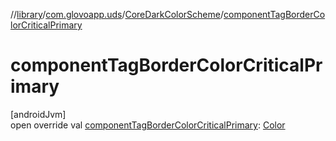 //[library](../../../index.md)/[com.glovoapp.uds](../index.md)/[CoreDarkColorScheme](index.md)/[componentTagBorderColorCriticalPrimary](component-tag-border-color-critical-primary.md)

# componentTagBorderColorCriticalPrimary

[androidJvm]\
open override val [componentTagBorderColorCriticalPrimary](component-tag-border-color-critical-primary.md): [Color](https://developer.android.com/reference/kotlin/androidx/compose/ui/graphics/Color.html)
